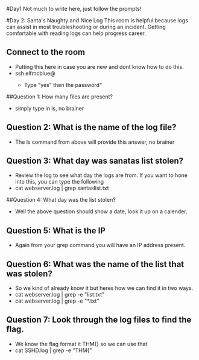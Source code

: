 #Day1
Not much to write here, just follow the prompts!

#Day 2: Santa's Naughty and Nice Log
This room is helpful because logs can assist in most troubleshooting or during an incident. Getting comfortable with reading logs can help progress career.

## Connect to the room
- Putting this here in case you are new and dont know how to do this.
- ssh elfmcblue@<TargetIPAddress>
  - Type "yes" then the password"


##Question 1: How many files are present?
- simply type in ls, no brainer
  
## Question 2: What is the name of the log file?
  - The ls command from above will provide this answer, no brainer
  
## Question 3: What day was sanatas list stolen?
  - Review the log to see what day the logs are from. If you want to hone into this, you can type the following
  - cat webserver.log | grep santaslist.txt   
  
##Question 4: What day was the list stolen?
  - Well the above question should show a date, look it up on a calender.
  
## Question 5: What is the IP
  - Again from your grep command you will have an IP address present.

## Question 6: What was the name of the list that was stolen?
  -  So we kind of already know it but heres how we can find it in two ways.
  - cat webserver.log | grep -e "list.txt"
  - cat webserver.log | grep -e "*.txt"

## Question 7: Look through the log files to find the flag.
  - We know the flag format it THM{} so we can use that
  - cat SSHD.log | grep -e "THM{"
 
  

